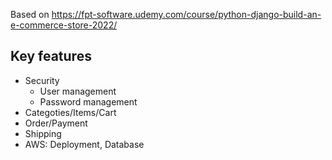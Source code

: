 Based on https://fpt-software.udemy.com/course/python-django-build-an-e-commerce-store-2022/

## Key features
* Security
    - User management
    - Password management
* Categoties/Items/Cart
* Order/Payment
* Shipping
* AWS: Deployment, Database